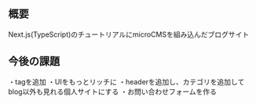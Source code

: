 ## 概要
Next.js(TypeScript)のチュートリアルにmicroCMSを組み込んだブログサイト

## 今後の課題
・tagを追加
・UIをもっとリッチに
・headerを追加し、カテゴリを追加してblog以外も見れる個人サイトにする
・お問い合わせフォームを作る
